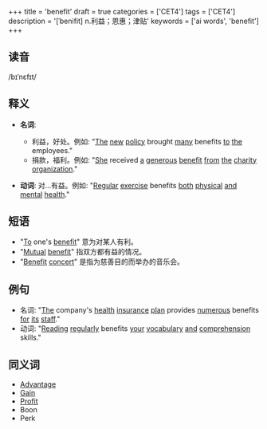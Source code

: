 +++
title = 'benefit'
draft = true
categories = ['CET4']
tags = ['CET4']
description = '[ˈbenifit] n.利益；恩惠；津贴'
keywords = ['ai words', 'benefit']
+++

## 读音
/bɪˈnɛfɪt/

## 释义
- **名词**:
  - 利益，好处。例如: "[The](/post/the/) [new](/post/new/) [policy](/post/policy/) brought [many](/post/many/) benefits [to](/post/to/) [the](/post/the/) employees."
  - 捐款，福利。例如: "[She](/post/she/) received [a](/post/a/) [generous](/post/generous/) [benefit](/post/benefit/) [from](/post/from/) [the](/post/the/) [charity](/post/charity/) [organization](/post/organization/)."
  
- **动词**:
  对...有益。例如: "[Regular](/post/regular/) [exercise](/post/exercise/) benefits [both](/post/both/) [physical](/post/physical/) [and](/post/and/) [mental](/post/mental/) [health](/post/health/)."

## 短语
- "[To](/post/to/) one's [benefit](/post/benefit/)" 意为对某人有利。
- "[Mutual](/post/mutual/) [benefit](/post/benefit/)" 指双方都有益的情况。
- "[Benefit](/post/benefit/) [concert](/post/concert/)" 是指为慈善目的而举办的音乐会。

## 例句
- 名词: "[The](/post/the/) company's [health](/post/health/) [insurance](/post/insurance/) [plan](/post/plan/) provides [numerous](/post/numerous/) benefits [for](/post/for/) [its](/post/its/) [staff](/post/staff/)."
- 动词: "[Reading](/post/reading/) [regularly](/post/regularly/) benefits [your](/post/your/) [vocabulary](/post/vocabulary/) [and](/post/and/) [comprehension](/post/comprehension/) skills."

## 同义词
- [Advantage](/post/advantage/)
- [Gain](/post/gain/)
- [Profit](/post/profit/)
- Boon
- Perk
